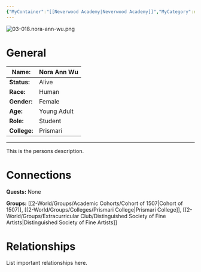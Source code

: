 ```yaml
---
{"MyContainer":"[[Neverwood Academy|Neverwood Academy]]","MyCategory":null,"image":"03-018.nora-ann-wu.png","tags":["Category/People"],"obsidianUIMode":"preview","aliases":null,"NoteStatus":"❓","char_status":"Alive","char_race":"Human","char_gender":"Female","char_role":"Student","char_college":"Prismari","char_items":null,"char_age":"Young Adult","parents":null,"children":null,"enemies":null,"allies":null,"siblings":null,"partner":null,"Connected_Quests":[],"Connected_Groups":["[[Cohort of 1507|Cohort of 1507]]","[[Prismari College|Prismari College]]","[[Distinguished Society of Fine Artists|Distinguished Society of Fine Artists]]"],"dg-publish":true,"dg-path":"World/People/Students/Nora Ann Wu.md","permalink":"/world/people/students/nora-ann-wu/","dgPassFrontmatter":true,"updated":"2025-10-03T16:06:00.000+01:00"}
---
```



![03-018.nora-ann-wu.png](/img/user/z_Assets/character_art/NPCs/Cohort%20of%201507/03-018.nora-ann-wu.png)
# General


| Name:        | Nora Ann Wu |
| ------------ | ----------- |
| **Status:**  | Alive       |
| **Race:**    | Human       |
| **Gender:**  | Female      |
| **Age:**     | Young Adult |
| **Role:**    | Student     |
| **College:** | Prismari    |


---

This is the persons description. 


# Connections


**Quests:** None 

**Groups:** [[2-World/Groups/Academic Cohorts/Cohort of 1507\|Cohort of 1507]], [[2-World/Groups/Colleges/Prismari College\|Prismari College]], [[2-World/Groups/Extracurricular Club/Distinguished Society of Fine Artists\|Distinguished Society of Fine Artists]]


# Relationships

List important relationships here. 

